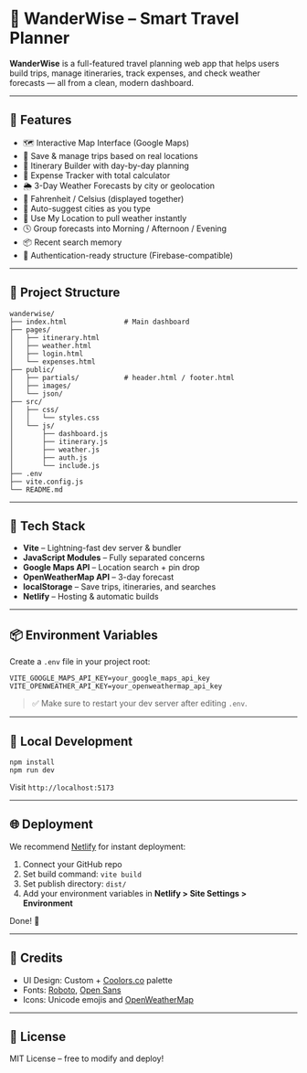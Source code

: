 # 🧭 WanderWise – Smart Travel Planner

**WanderWise** is a full-featured travel planning web app that helps users build trips, manage itineraries, track expenses, and check weather forecasts — all from a clean, modern dashboard.

---

## 🚀 Features

- 🗺️ Interactive Map Interface (Google Maps)
- 📍 Save & manage trips based on real locations
- 📅 Itinerary Builder with day-by-day planning
- 💸 Expense Tracker with total calculator
- 🌦 3-Day Weather Forecasts by city or geolocation
- 🔄 Fahrenheit / Celsius (displayed together)
- 📌 Auto-suggest cities as you type
- 📍 Use My Location to pull weather instantly
- 🕓 Group forecasts into Morning / Afternoon / Evening
- 📦 Recent search memory
- 🔐 Authentication-ready structure (Firebase-compatible)

---

## 📂 Project Structure

```
wanderwise/
├── index.html              # Main dashboard
├── pages/
│   ├── itinerary.html
│   ├── weather.html
│   ├── login.html
│   └── expenses.html
├── public/
│   ├── partials/           # header.html / footer.html
│   ├── images/
│   └── json/
├── src/
│   ├── css/
│   │   └── styles.css
│   └── js/
│       ├── dashboard.js
│       ├── itinerary.js
│       ├── weather.js
│       ├── auth.js
│       └── include.js
├── .env
├── vite.config.js
└── README.md
```

---

## 🔧 Tech Stack

- **Vite** – Lightning-fast dev server & bundler  
- **JavaScript Modules** – Fully separated concerns  
- **Google Maps API** – Location search + pin drop  
- **OpenWeatherMap API** – 3-day forecast  
- **localStorage** – Save trips, itineraries, and searches  
- **Netlify** – Hosting & automatic builds

---

## 📦 Environment Variables

Create a `.env` file in your project root:

```
VITE_GOOGLE_MAPS_API_KEY=your_google_maps_api_key
VITE_OPENWEATHER_API_KEY=your_openweathermap_api_key
```

> ✅ Make sure to restart your dev server after editing `.env`.

---

## 🧪 Local Development

```
npm install
npm run dev
```

Visit `http://localhost:5173`

---

## 🌐 Deployment

We recommend [Netlify](https://netlify.com) for instant deployment:

1. Connect your GitHub repo  
2. Set build command: `vite build`  
3. Set publish directory: `dist/`  
4. Add your environment variables in **Netlify > Site Settings > Environment**  

Done! 🚀

---

## 🙌 Credits

- UI Design: Custom + [Coolors.co](https://coolors.co/) palette  
- Fonts: [Roboto](https://fonts.google.com/specimen/Roboto), [Open Sans](https://fonts.google.com/specimen/Open+Sans)  
- Icons: Unicode emojis and [OpenWeatherMap](https://openweathermap.org/)

---

## 📝 License

MIT License – free to modify and deploy!
